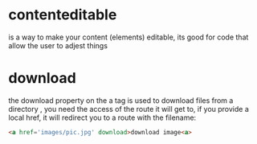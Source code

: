 # contenteditable

is a way to make your content (elements) editable, its good
for code that allow the user to adjest things

# download 

the download property on the a tag is used to download files from a directory , you need the access of the route it will get to, if you provide a local href, it will redirect you to a route with the filename:

```html
<a href='images/pic.jpg' download>download image<a>
```
